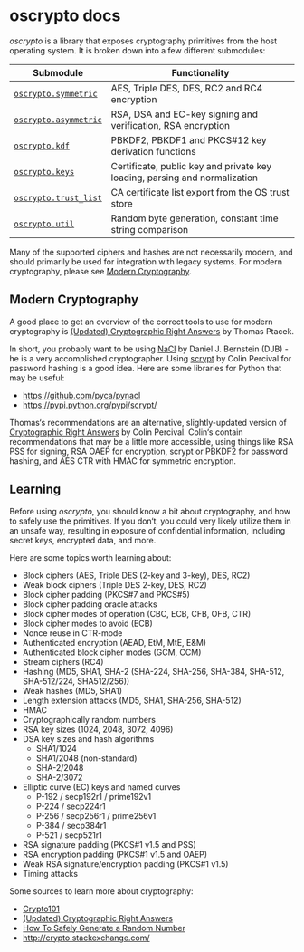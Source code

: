 # oscrypto docs

*oscrypto* is a library that exposes cryptography primitives from the host
operating system. It is broken down into a few different submodules:

| Submodule                                | Functionality                                                                                 |
| ---------------------------------------- | --------------------------------------------------------------------------------------------- |
| [`oscrypto.symmetric`](symmetric.md)     | AES, Triple DES, DES, RC2 and RC4 encryption                                                  |
| [`oscrypto.asymmetric`](asymmetric.md)   | RSA, DSA and EC-key signing and verification, RSA encryption                                  |
| [`oscrypto.kdf`](kdf.md)                 | PBKDF2, PBKDF1 and PKCS#12 key derivation functions                                           |
| [`oscrypto.keys`](keys.md)               | Certificate, public key and private key loading, parsing and normalization                    |
| [`oscrypto.trust_list`](trust_list.md)   | CA certificate list export from the OS trust store                                            |
| [`oscrypto.util`](util.md)               | Random byte generation, constant time string comparison                                       |

Many of the supported ciphers and hashes are not necessarily modern, and should
primarily be used for integration with legacy systems. For modern cryptography,
please see [Modern Cryptography](#modern-cryptography).

## Modern Cryptography

A good place to get an overview of the correct tools to use for modern
cryptography is [(Updated) Cryptographic Right Answers](https://gist.github.com/tqbf/be58d2d39690c3b366ad)
by Thomas Ptacek.

In short, you probably want to be using [NaCl](http://nacl.cr.yp.to/) by Daniel
J. Bernstein (DJB) - he is a very accomplished cryptographer. Using
[scrypt](http://www.tarsnap.com/scrypt.html) by Colin Percival for password
hashing is a good idea. Here are some libraries for Python that may be useful:

 - https://github.com/pyca/pynacl
 - https://pypi.python.org/pypi/scrypt/

Thomas‘s recommendations are an alternative, slightly-updated version
of [Cryptographic Right Answers](http://www.daemonology.net/blog/2009-06-11-cryptographic-right-answers.html)
by Colin Percival. Colin‘s contain recommendations that may be a little more
accessible, using things like RSA PSS for signing, RSA OAEP for encryption,
scrypt or PBKDF2 for password hashing, and AES CTR with HMAC for symmetric
encryption.

## Learning

Before using *oscrypto*, you should know a bit about cryptography, and how to
safely use the primitives. If you don‘t, you could very likely utilize them in
an unsafe way, resulting in exposure of confidential information, including
secret keys, encrypted data, and more.

Here are some topics worth learning about:

 - Block ciphers (AES, Triple DES (2-key and 3-key), DES, RC2)
 - Weak block ciphers (Triple DES 2-key, DES, RC2)
 - Block cipher padding (PKCS#7 and PKCS#5)
 - Block cipher padding oracle attacks
 - Block cipher modes of operation (CBC, ECB, CFB, OFB, CTR)
 - Block cipher modes to avoid (ECB)
 - Nonce reuse in CTR-mode
 - Authenticated encryption (AEAD, EtM, MtE, E&M)
 - Authenticated block cipher modes (GCM, CCM)
 - Stream ciphers (RC4)
 - Hashing (MD5, SHA1, SHA-2 (SHA-224, SHA-256, SHA-384, SHA-512, SHA-512/224, SHA512/256))
 - Weak hashes (MD5, SHA1)
 - Length extension attacks (MD5, SHA1, SHA-256, SHA-512)
 - HMAC
 - Cryptographically random numbers
 - RSA key sizes (1024, 2048, 3072, 4096)
 - DSA key sizes and hash algorithms
   - SHA1/1024
   - SHA1/2048 (non-standard)
   - SHA-2/2048
   - SHA-2/3072
 - Elliptic curve (EC) keys and named curves
   - P-192 / secp192r1 / prime192v1
   - P-224 / secp224r1
   - P-256 / secp256r1 / prime256v1
   - P-384 / secp384r1
   - P-521 / secp521r1
 - RSA signature padding (PKCS#1 v1.5 and PSS)
 - RSA encryption padding (PKCS#1 v1.5 and OAEP)
 - Weak RSA signature/encryption padding (PKCS#1 v1.5)
 - Timing attacks

Some sources to learn more about cryptography:

 - [Crypto101](https://www.crypto101.io/)
 - [(Updated) Cryptographic Right Answers](https://gist.github.com/tqbf/be58d2d39690c3b366ad)
 - [How To Safely Generate a Random Number](http://sockpuppet.org/blog/2014/02/25/safely-generate-random-numbers/)
 - http://crypto.stackexchange.com/
